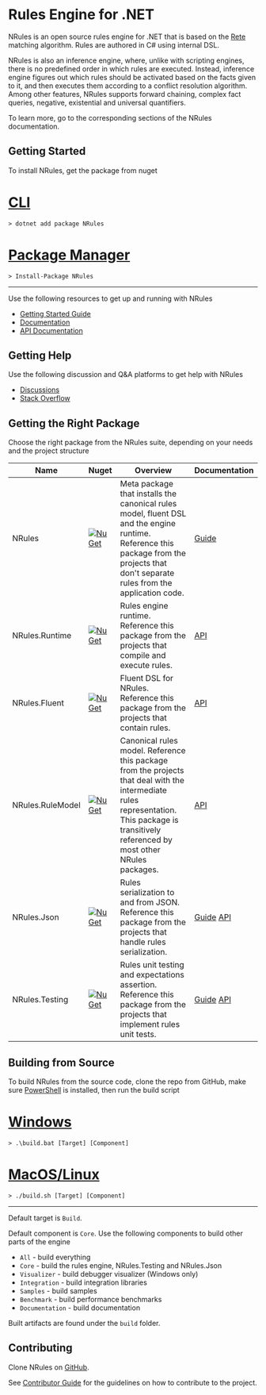 # Rules Engine for .NET

NRules is an open source rules engine for .NET that is based on the [Rete](http://en.wikipedia.org/wiki/Rete_algorithm) matching algorithm. Rules are authored in C# using internal DSL.

NRules is also an inference engine, where, unlike with scripting engines, there is no predefined order in which rules are executed.
Instead, inference engine figures out which rules should be activated based on the facts given to it, and then executes them according to a conflict resolution algorithm. Among other features, NRules supports forward chaining, complex fact queries, negative, existential and universal quantifiers. 

To learn more, go to the corresponding sections of the NRules documentation.

## Getting Started

To install NRules, get the package from nuget

# [CLI](#tab/cli)
```console
> dotnet add package NRules
```
# [Package Manager](#tab/pm)
```console
> Install-Package NRules
```
---

Use the following resources to get up and running with NRules

- [Getting Started Guide](articles/getting-started.md)
- [Documentation](articles/architecture.md)
- [API Documentation](api/index.md)

## Getting Help

Use the following discussion and Q&A platforms to get help with NRules

- [Discussions](https://github.com/NRules/NRules/discussions)
- [Stack Overflow](https://stackoverflow.com/questions/tagged/nrules)

## Getting the Right Package

Choose the right package from the NRules suite, depending on your needs and the project structure

Name | Nuget | Overview | Documentation
--- | --- | --- | ---
NRules | [![NuGet](https://img.shields.io/nuget/v/NRules.svg)](https://nuget.org/packages/NRules) | Meta package that installs the canonical rules model, fluent DSL and the engine runtime. Reference this package from the projects that don't separate rules from the application code. | [Guide](articles/getting-started.md)
NRules.Runtime | [![NuGet](https://img.shields.io/nuget/v/NRules.Runtime.svg)](https://nuget.org/packages/NRules.Runtime) | Rules engine runtime. Reference this package from the projects that compile and execute rules. | [API](xref:NRules)
NRules.Fluent | [![NuGet](https://img.shields.io/nuget/v/NRules.Fluent.svg)](https://nuget.org/packages/NRules.Fluent) | Fluent DSL for NRules. Reference this package from the projects that contain rules. | [API](xref:NRules.Fluent)
NRules.RuleModel | [![NuGet](https://img.shields.io/nuget/v/NRules.RuleModel.svg)](https://nuget.org/packages/NRules.RuleModel) | Canonical rules model. Reference this package from the projects that deal with the intermediate rules representation. This package is transitively referenced by most other NRules packages. | [API](xref:NRules.RuleModel)
NRules.Json | [![NuGet](https://img.shields.io/nuget/v/NRules.Json.svg)](https://nuget.org/packages/NRules.Json) | Rules serialization to and from JSON. Reference this package from the projects that handle rules serialization. | [Guide](articles/advanced/json-serialization.md) [API](xref:NRules.Json)
NRules.Testing | [![NuGet](https://img.shields.io/nuget/v/NRules.Testing.svg)](https://nuget.org/packages/NRules.Testing) | Rules unit testing and expectations assertion. Reference this package from the projects that implement rules unit tests. | [Guide](articles/unit-testing-rules.md) [API](xref:NRules.Testing)

## Building from Source

To build NRules from the source code, clone the repo from GitHub, make sure [PowerShell](https://learn.microsoft.com/en-us/powershell/scripting/install/installing-powershell) is installed, then run the build script
# [Windows](#tab/windows)
```console
> .\build.bat [Target] [Component]
```
# [MacOS/Linux](#tab/nix)
```console
> ./build.sh [Target] [Component]
```
---

Default target is `Build`.

Default component is `Core`. Use the following components to build other parts of the engine
* `All` - build everything
* `Core` - build the rules engine, NRules.Testing and NRules.Json
* `Visualizer` - build debugger visualizer (Windows only)
* `Integration` - build integration libraries
* `Samples` - build samples
* `Benchmark` - build performance benchmarks
* `Documentation` - build documentation

Built artifacts are found under the `build` folder.

## Contributing

Clone NRules on [GitHub](https://github.com/NRules/NRules).

See [Contributor Guide](https://github.com/NRules/NRules/blob/main/CONTRIBUTING.md) for the guidelines on how to contribute to the project.
